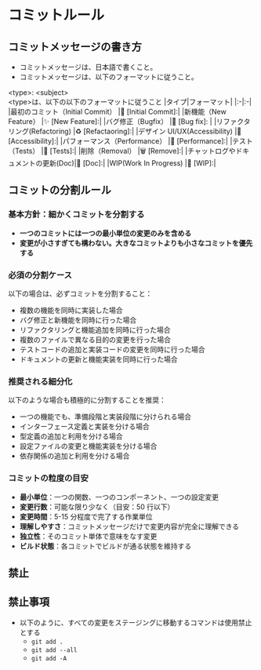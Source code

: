 # コミットルール

## コミットメッセージの書き方

- コミットメッセージは、日本語で書くこと。
- コミットメッセージは、以下のフォーマットに従うこと。

\<type>: \<subject>  
\<type>は、以下の以下のフォーマットに従うこと
|タイプ|フォーマット|
|:-|:-|
|最初のコミット（Initial Commit） |🎉 [Initial Commit]:|
|新機能（New Feature） |✨ [New Feature]:|
|バグ修正（Bugfix） |🐛 [Bug fix]: |
|リファクタリング(Refactoring) |♻️ [Refactaoring]:|
|デザイン UI/UX(Accessibility) |🎨 [Accessibility]:|
|パフォーマンス（Performance） |🐎 [Performance]:|
|テスト（Tests） |🚨 [Tests]:|
|削除（Removal） |🗑️ [Remove]:|
|チャットログやドキュメントの更新(Doc)|📖 [Doc]:|
|WIP(Work In Progress) |🚧 [WIP]:|

## コミットの分割ルール

### 基本方針：細かくコミットを分割する

- **一つのコミットには一つの最小単位の変更のみを含める**
- **変更が小さすぎても構わない。大きなコミットよりも小さなコミットを優先する**

### 必須の分割ケース

以下の場合は、必ずコミットを分割すること：

- 複数の機能を同時に実装した場合
- バグ修正と新機能を同時に行った場合
- リファクタリングと機能追加を同時に行った場合
- 複数のファイルで異なる目的の変更を行った場合
- テストコードの追加と実装コードの変更を同時に行った場合
- ドキュメントの更新と機能実装を同時に行った場合

### 推奨される細分化

以下のような場合も積極的に分割することを推奨：

- 一つの機能でも、準備段階と実装段階に分けられる場合
- インターフェース定義と実装を分ける場合
- 型定義の追加と利用を分ける場合
- 設定ファイルの変更と機能実装を分ける場合
- 依存関係の追加と利用を分ける場合

### コミットの粒度の目安

- **最小単位**：一つの関数、一つのコンポーネント、一つの設定変更
- **変更行数**：可能な限り少なく（目安：50 行以下）
- **変更時間**：5-15 分程度で完了する作業単位
- **理解しやすさ**：コミットメッセージだけで変更内容が完全に理解できる
- **独立性**：そのコミット単体で意味をなす変更
- **ビルド状態**：各コミットでビルドが通る状態を維持する

## 禁止

## **禁止事項**

- 以下のように、すべての変更をステージングに移動するコマンドは使用禁止とする
  - `git add .`
  - `git add --all`
  - `git add -A`

